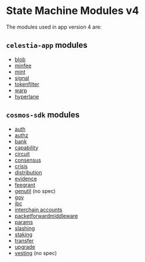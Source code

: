 # State Machine Modules v4

The modules used in app version 4 are:

## `celestia-app` modules

- [blob](https://github.com/celestiaorg/celestia-app/blob/main/x/blob/README.md)
- [minfee](https://github.com/celestiaorg/celestia-app/blob/main/x/minfee/README.md)
- [mint](https://github.com/celestiaorg/celestia-app/blob/main/x/mint/README.md)
- [signal](https://github.com/celestiaorg/celestia-app/blob/main/x/signal/README.md)
- [tokenfilter](https://github.com/celestiaorg/celestia-app/blob/main/x/tokenfilter/README.md)
- [warp](https://github.com/celestiaorg/celestia-app/blob/main/x/warp/README.md)
- [hyperlane](https://github.com/celestiaorg/celestia-app/blob/main/x/hyperlane/README.md)

## `cosmos-sdk` modules

- [auth](https://github.com/cosmos/cosmos-sdk/blob/main/x/auth/README.md)
- [authz](https://github.com/cosmos/cosmos-sdk/blob/main/x/authz/README.md)
- [bank](https://github.com/cosmos/cosmos-sdk/blob/main/x/bank/README.md)
- [capability](https://github.com/cosmos/cosmos-sdk/blob/main/x/capability/README.md)
- [circuit](https://github.com/cosmos/cosmos-sdk/blob/main/x/circuit/README.md)
- [consensus](https://github.com/cosmos/cosmos-sdk/blob/main/x/consensus/README.md)
- [crisis](https://github.com/cosmos/cosmos-sdk/blob/main/x/crisis/README.md)
- [distribution](https://github.com/cosmos/cosmos-sdk/blob/main/x/distribution/README.md)
- [evidence](https://github.com/cosmos/cosmos-sdk/blob/main/x/evidence/README.md)
- [feegrant](https://github.com/cosmos/cosmos-sdk/blob/main/x/feegrant/README.md)
- [genutil](https://github.com/cosmos/cosmos-sdk/tree/main/x/genutil) (no spec)
- [gov](https://github.com/cosmos/cosmos-sdk/blob/main/x/gov/README.md)
- [ibc](https://github.com/cosmos/ibc-go/tree/main/modules/core)
- [interchain accounts](https://github.com/cosmos/ibc-go/tree/main/modules/apps/27-interchain-accounts)
- [packetforwardmiddleware](https://github.com/cosmos/ibc-apps/blob/main/middleware/packet-forward-middleware/README.md)
- [params](https://github.com/cosmos/cosmos-sdk/blob/main/x/params/README.md)
- [slashing](https://github.com/cosmos/cosmos-sdk/blob/main/x/slashing/README.md)
- [staking](https://github.com/cosmos/cosmos-sdk/blob/main/x/staking/README.md)
- [transfer](https://github.com/cosmos/ibc-go/tree/main/modules/apps/transfer)
- [upgrade](https://github.com/cosmos/cosmos-sdk/blob/main/x/upgrade/README.md)
- [vesting](https://github.com/cosmos/cosmos-sdk/tree/main/x/auth/vesting) (no spec) 
